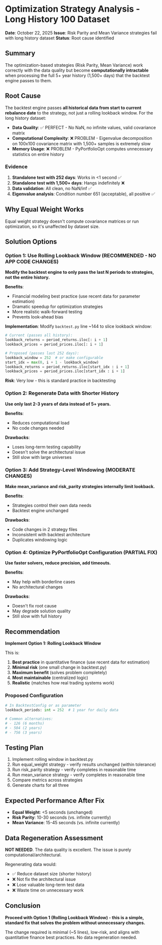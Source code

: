 # Optimization Strategy Analysis - Long History 100 Dataset

**Date**: October 22, 2025
**Issue**: Risk Parity and Mean Variance strategies fail with long history dataset
**Status**: Root cause identified

## Summary

The optimization-based strategies (Risk Parity, Mean Variance) work correctly with the data quality but become **computationally intractable** when processing the full 5+ year history (1,500+ days) that the backtest engine passes to them.

## Root Cause

The backtest engine passes **all historical data from start to current rebalance date** to the strategy, not just a rolling lookback window. For the long history dataset:

- **Data Quality**: ✅ PERFECT - No NaN, no infinite values, valid covariance matrix
- **Computational Complexity**: ❌ PROBLEM - Eigenvalue decomposition on 100x100 covariance matrix with 1,500+ samples is extremely slow
- **Memory Usage**: ❌ PROBLEM - PyPortfolioOpt computes unnecessary statistics on entire history

### Evidence

1. **Standalone test with 252 days**: Works in \<1 second ✅
1. **Standalone test with 1,500+ days**: Hangs indefinitely ❌
1. **Data validation**: All clean, no NaN/inf ✅
1. **Eigenvalue analysis**: Condition number 651 (acceptable), all positive ✅

## Why Equal Weight Works

Equal weight strategy doesn't compute covariance matrices or run optimization, so it's unaffected by dataset size.

## Solution Options

### Option 1: Use Rolling Lookback Window (RECOMMENDED - NO APP CODE CHANGES)

**Modify the backtest engine to only pass the last N periods to strategies, not the entire history.**

**Benefits**:

- Financial modeling best practice (use recent data for parameter estimation)
- Dramatic speedup for optimization strategies
- More realistic walk-forward testing
- Prevents look-ahead bias

**Implementation**: Modify `backtest.py` line ~144 to slice lookback window:

```python
# Current (passes all history):
lookback_returns = period_returns.iloc[: i + 1]
lookback_prices = period_prices.iloc[: i + 1]

# Proposed (passes last 252 days):
lookback_window = 252  # or make configurable
start_idx = max(0, i + 1 - lookback_window)
lookback_returns = period_returns.iloc[start_idx : i + 1]
lookback_prices = period_prices.iloc[start_idx : i + 1]
```

**Risk**: Very low - this is standard practice in backtesting

### Option 2: Regenerate Data with Shorter History

**Use only last 2-3 years of data instead of 5+ years.**

**Benefits**:

- Reduces computational load
- No code changes needed

**Drawbacks**:

- Loses long-term testing capability
- Doesn't solve the architectural issue
- Still slow with large universes

### Option 3: Add Strategy-Level Windowing (MODERATE CHANGES)

**Make mean_variance and risk_parity strategies internally limit lookback.**

**Benefits**:

- Strategies control their own data needs
- Backtest engine unchanged

**Drawbacks**:

- Code changes in 2 strategy files
- Inconsistent with backtest architecture
- Duplicates windowing logic

### Option 4: Optimize PyPortfolioOpt Configuration (PARTIAL FIX)

**Use faster solvers, reduce precision, add timeouts.**

**Benefits**:

- May help with borderline cases
- No architectural changes

**Drawbacks**:

- Doesn't fix root cause
- May degrade solution quality
- Still slow with full history

## Recommendation

**Implement Option 1: Rolling Lookback Window**

This is:

1. **Best practice** in quantitative finance (use recent data for estimation)
1. **Minimal risk** (one small change in backtest.py)
1. **Maximum benefit** (solves problem completely)
1. **Most maintainable** (centralized logic)
1. **Realistic** (matches how real trading systems work)

### Proposed Configuration

```python
# In BacktestConfig or as parameter
lookback_periods: int = 252  # 1 year for daily data

# Common alternatives:
# - 126 (6 months)
# - 504 (2 years)
# - 756 (3 years)
```

## Testing Plan

1. Implement rolling window in backtest.py
1. Run equal_weight strategy - verify results unchanged (within tolerance)
1. Run risk_parity strategy - verify completes in reasonable time
1. Run mean_variance strategy - verify completes in reasonable time
1. Compare metrics across strategies
1. Generate charts for all three

## Expected Performance After Fix

- **Equal Weight**: \<5 seconds (unchanged)
- **Risk Parity**: 10-30 seconds (vs. infinite currently)
- **Mean Variance**: 15-45 seconds (vs. infinite currently)

## Data Regeneration Assessment

**NOT NEEDED**. The data quality is excellent. The issue is purely computational/architectural.

Regenerating data would:

- ✅ Reduce dataset size (shorter history)
- ❌ Not fix the architectural issue
- ❌ Lose valuable long-term test data
- ❌ Waste time on unnecessary work

## Conclusion

**Proceed with Option 1 (Rolling Lookback Window) - this is a simple, standard fix that solves the problem without unnecessary changes.**

The change required is minimal (~5 lines), low-risk, and aligns with quantitative finance best practices. No data regeneration needed.
